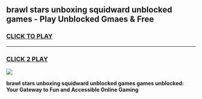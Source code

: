 
## brawl stars unboxing squidward unblocked games - Play Unblocked Gmaes & Free
<h3>
<a href="https://news.freeplayer.one?title=brawl_stars_unboxing_squidward_unblocked_games&ref=23F">CLICK TO PLAY</a></h3>
<hr>

<h3>
<a href="https://news.freeplayer.one?title=brawl_stars_unboxing_squidward_unblocked_games&ref=23F">CLICK 2 PLAY</a>
  
</h3>

<a href="https://news.freeplayer.one?title=brawl_stars_unboxing_squidward_unblocked_games&ref=23F/"><img src="https://clearcache.store/games.png"></a>


**brawl stars unboxing squidward unblocked games games unblocked: Your Gateway to Fun and Accessible Online Gaming**

